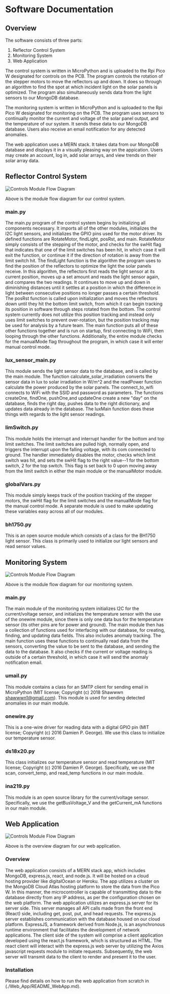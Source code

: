 # Software Documentation

## Overview
The software consists of three parts:
1. Reflector Control System
2. Monitoring System
3. Web Application

The control system is written in MicroPython and is uploaded to the Rpi Pico W designated for controls on the PCB. The program controls the rotation of the stepper motors to move the reflectors up and down. It does so through an algorithm to find the spot at which incident light on the solar panels is optimized. The program also simultaneously sends data from the light sensors to our MongoDB database.

The monitoring system is written in MicroPython and is uploaded to the Rpi Pico W designated for monitoring on the PCB. The program uses sensors to continually monitor the current and voltage of the solar panel output, and the temperature of our system. It sends these data to our MongoDB database. Users also receive an email notification for any detected anomalies.

The web application uses a MERN stack. It takes data from our MongoDB database and displays it in a visually pleasing way on the appication. Users may create an account, log in, add solar arrays, and view trends on their solar array data.

## Reflector Control System
![Controls Module Flow Diagram](./images/ControlsFlow.jpg)

Above is the module flow diagram for our control system.

### main.py
The main.py program of the control system begins by initializing all components necessary. It imports all of the other modules, initializes the I2C light sensors, and initializes the GPIO pins used for the motor driver. Its defined functions are RotateMotor, findLight, posRst, and main. RotateMotor simply consists of the stepping of the motor, and checks for the swHit flag that indicates that one of the limit switches has been hit, in which case it will exit the function, or continue it if the direction of rotation is away from the limit switch hit. The findLight function is the algorithm the program uses to find the position of the reflectors to optimize the light the solar panels receive. In this algorithm, the reflectors first reads the light sensor at its current position, moves up a set amount and reads the light sensor again, and compares the two readings. It continues to move up and down in diminishing distances until it settles at a position in which the difference in light between consecutive positions no longer passes a certain threshold. The posRst function is called upon initialization and moves the reflectors down until they hit the bottom limit switch, from which it can begin tracking its position in software through steps rotated from the bottom. The control system currently does not utilize this position tracking and instead only uses limit switches to prevent over-rotation, but the position tracking may be used for analysis by a future team. The main function puts all of these other functions together and is run on startup, first connecting to WiFi, then looping through the other functions. Additionally, the entire module checks for the manualMode flag throughout the program, in which case it will enter manual control mode.

### lux_sensor_main.py
This module sends the light sensor data to the database, and is called by the main module. The function calculate_solar_irradiation converts the sensor data in lux to solar irradiation in W/m^2 and the readPower function calculate the power produced by the solar panels. The connect_to_wifi connects to WiFi with the SSID and password as parameters. The functions createOne, findOne, pushOne,and updateOne create a new "day" on the database, finds the right day, pushes data to the right dictionary, and updates data already in the database. The luxMain function does these things with regards to the light sensor readings.

### limSwitch.py
This module holds the interrupt and interrupt handler for the bottom and top limit switches. The limit switches are pulled high, normally open, and triggers the interrupt upon the falling voltage, with its com connected to ground. The handler immediately disables the motor, checks which limit switch was hit, and sets the swHit flag to the right value--1 for the bottom switch, 2 for the top switch. This flag is set back to 0 upon moving away from the limit switch in either the main module or the manualMotor module.

### globalVars.py
This module simply keeps track of the position tracking of the stepper motors, the swHit flag for the limit switches and the manualMode flag for the manual control mode. A separate module is used to make updating these variables easy across all of our modules.

### bh1750.py
This is an open source module which consists of a class for the BH1750 light sensor. This class is primarily used to initialize our light sensors and read sensor values.

## Monitoring System
![Controls Module Flow Diagram](./images/MonitorFlow.jpg)

Above is the module flow diagram for our monitoring system.

### main.py
The main module of the monitoring system initializes I2C for the current/voltage sensor, and initializes the temperature sensor with the use of the onewire module, since there is only one data bus for the temperature sensor (its other pins are for power and ground). The main module then has a collection of functions used for interfacing with our database, for creating, finding, and updating data fields. This also includes anomaly tracking. The main function uses these functions to continually read data from the sensors, converting the value to be sent to the database, and sending the data to the database. It also checks if the current or voltage reading is outside of a certain threshold, in which case it will send the anomaly notification email.

### umail.py
This module contains a class for an SMTP client for sending email in MicroPython (MIT license; Copyright (c) 2018 Shawwwn <shawwwn1@gmail.com>). This module is used for sending detected anomalies in our main module.

### onewire.py
This is a one-wire driver for reading data with a digital GPIO pin (MIT license; Copyright (c) 2016 Damien P. George). We use this class to initialize our temperature sensor.

### ds18x20.py
This class initializes our temperature sensor and read temperature (MIT license; Copyright (c) 2016 Damien P. George). Specifically, we use the scan, convert_temp, and read_temp functions in our main module.

### ina219.py
This module is an open source library for the current/voltage sensor. Specifically, we use the getBusVoltage_V and the getCurrent_mA functions in our main module.

## Web Application
![Controls Module Flow Diagram](./images/webAppOverview.png)

Above is the overview diagram for our web application.

### Overview
The web application consists of a MERN stack app, which includes MongoDB, express.js, react, and node.js. It will be hosted on a cloud hosting provider like digitalOcean or Heroku. The app utilizes a cluster on the MongoDB Cloud Atlas hosting platform to store the data from the Pico W. In this manner, the microcontroller is capable of transmitting data to the database directly from any IP address, as per the configuration chosen on the web platform. The web application utilizes an express.js server for its server side. This server manages all API calls made from the front end (React) side, including get, post, put, and head requests. The express.js server establishes communication with the database housed on our cloud platform. ExpressJS, a framework derived from Node.js, is an asynchronous runtime environment that facilitates the development of network applications. The client side of the system will comprise a client application developed using the react.js framework, which is structured as HTML. The react client will interact with the express.js web server by utilizing the Axios javascript requests module to initiate requests. Subsequently, the web server will transmit data to the client to render and present it to the user.

### Installation
Please find details on how to run the web application from scratch in (./Web_App/README_WebApp.md).